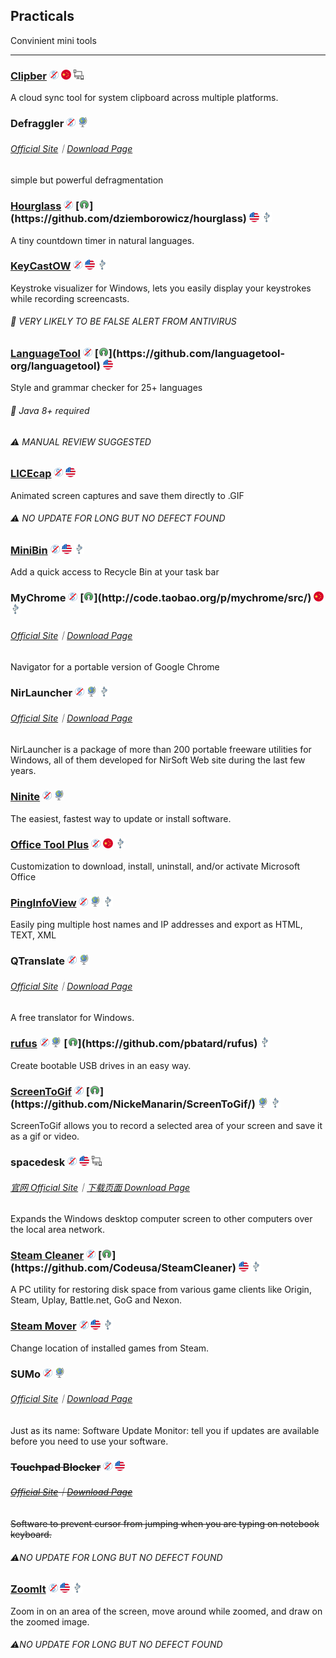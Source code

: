 ## Practicals

Convinient mini tools

---

### [Clipber](http://clipber.com/clipber/) ![](../assets/free.png) ![](../assets/china.png) ![](../assets/multi_platform.png)

A cloud sync tool for system clipboard across multiple platforms.

### Defraggler ![](../assets/free.png) ![](../assets/earth-globe.png)

###### [Official Site](https://www.piriform.com/defraggler)｜[Download Page](https://www.piriform.com/defraggler/download)

simple but powerful defragmentation

### [Hourglass](https://chris.dziemborowicz.com/apps/hourglass/) ![](../assets/free.png) [![](../assets/open-source-icon.png "MIT@GitHub: https://github.com/dziemborowicz/hourglass")](https://github.com/dziemborowicz/hourglass) ![](../assets/united-states.png) ![](../assets/usb.png)

A tiny countdown timer in natural languages.

### [KeyCastOW](https://brookhong.github.io/2014/04/28/keycast-on-windows.html) ![](../assets/free.png) ![](../assets/united-states.png) ![](../assets/usb.png)

Keystroke visualizer for Windows, lets you easily display your keystrokes while recording screencasts.

###### 📌 VERY LIKELY TO BE FALSE ALERT FROM ANTIVIRUS

### [LanguageTool](https://languagetool.org/) ![](../assets/free.png) [![](../assets/open-source-icon.png "LGPL 2.1+@GitHub: https://github.com/languagetool-org/languagetool")](https://github.com/languagetool-org/languagetool) ![](../assets/united-states.png)

Style and grammar checker for 25+ languages

###### 📌 Java 8+ required

###### ⚠ MANUAL REVIEW SUGGESTED

### [LICEcap](http://www.cockos.com/licecap/) ![](../assets/free.png) ![](../assets/united-states.png)

Animated screen captures and save them directly to .GIF

###### ⚠ NO UPDATE FOR LONG BUT NO DEFECT FOUND

### [MiniBin](http://e-sushi.github.io/) ![](../assets/free.png) ![](../assets/united-states.png) ![](../assets/usb.png)

Add a quick access to Recycle Bin at your task bar

### MyChrome ![](../assets/free.png) [![](../assets/open-source-icon.png "NO LICENSE@TaoCode: http://code.taobao.org/p/mychrome/src/")](http://code.taobao.org/p/mychrome/src/) ![](../assets/china.png) ![](../assets/usb.png)

###### [Official Site](http://bbs.kafan.cn/thread-1725205-1-1.html)｜[Download Page](http://code.taobao.org/p/mychrome/src/trunk/release/)

Navigator for a portable version of Google Chrome

### NirLauncher ![](../assets/free.png) ![](../assets/earth-globe.png) ![](../assets/usb.png)

###### [Official Site](http://launcher.nirsoft.net/)｜[Download Page](http://launcher.nirsoft.net/downloads/index.html)

NirLauncher is a package of more than 200 portable freeware utilities for Windows, all of them developed for NirSoft Web site during the last few years.

### [Ninite](https://ninite.com/) ![](../assets/free.png) ![](../assets/earth-globe.png)

The easiest, fastest way to update or install software.

### [Office Tool Plus](https://www.landian.la/click/OfficeToolPlus.html) ![](../assets/free.png) ![](../assets/china.png) ![](../assets/usb.png)

Customization to download, install, uninstall, and/or activate Microsoft Office

### [PingInfoView](http://www.nirsoft.net/utils/multiple_ping_tool.html) ![](../assets/free.png) ![](../assets/earth-globe.png) ![](../assets/usb.png)

Easily ping multiple host names and IP addresses and export as HTML, TEXT, XML

### QTranslate ![](../assets/free.png) ![](../assets/earth-globe.png)

###### [Official Site](https://quest-app.appspot.com/)｜[Download Page](https://quest-app.appspot.com/download)

A free translator for Windows.

### [rufus](http://rufus.akeo.ie/) ![](../assets/free.png) ![](../assets/earth-globe.png) [![](../assets/open-source-icon.png "GPL3.0@GitHub: https://github.com/pbatard/rufus")](https://github.com/pbatard/rufus) ![](../assets/usb.png)

Create bootable USB drives in an easy way.

### [ScreenToGif](http://www.screentogif.com/) ![](../assets/free.png) [![](../assets/open-source-icon.png "Microsoft Public License@GitHub: https://github.com/NickeManarin/ScreenToGif/")](https://github.com/NickeManarin/ScreenToGif/) ![](../assets/earth-globe.png) ![](../assets/usb.png)

ScreenToGif allows you to record a selected area of your screen and save it as a gif or video.

### spacedesk ![](../assets/free.png) ![](../assets/united-states.png) ![](../assets/multi_platform.png)

###### [官网 Official Site](http://www.spacedesk.net/)｜[下载页面 Download Page](http://spacedesk.ph/download/)

Expands the Windows desktop computer screen to other computers over the local area network.

### [Steam Cleaner](https://github.com/Codeusa/SteamCleaner) ![](../assets/free.png) [![](../assets/open-source-icon.png "GPL 3.0@GitHub: https://github.com/Codeusa/SteamCleaner")](https://github.com/Codeusa/SteamCleaner) ![](../assets/united-states.png) ![](../assets/usb.png)

A PC utility for restoring disk space from various game clients like Origin, Steam, Uplay, Battle.net, GoG and Nexon.

### [Steam Mover](http://www.traynier.com/software/steammover) ![](../assets/free.png) ![](../assets/united-states.png) ![](../assets/usb.png)

Change location of installed games from Steam.

### SUMo ![](../assets/free.png) ![](../assets/earth-globe.png)

###### [Official Site](http://www.kcsoftwares.com/?sumo)｜[Download Page](http://www.kcsoftwares.com/?download)

Just as its name: Software Update Monitor: tell you if updates are available before you need to use your software.

### ~~Touchpad Blocker~~ ![](../assets/free.png) ![](../assets/united-states.png)

###### [~~Official Site~~](http://touchpad-blocker.com/)~~｜~~[~~Download Page~~](http://touchpad-blocker.com/download/)

~~Software to prevent cursor from jumping when you are typing on notebook keyboard.~~

###### ⚠NO UPDATE FOR LONG BUT NO DEFECT FOUND

### [ZoomIt](https://technet.microsoft.com/en-us/sysinternals/zoomit.aspx) ![](../assets/free.png) ![](../assets/united-states.png) ![](../assets/usb.png)

Zoom in on an area of the screen, move around while zoomed, and draw on the zoomed image.

###### ⚠NO UPDATE FOR LONG BUT NO DEFECT FOUND
